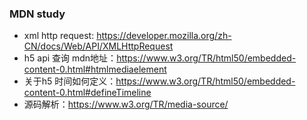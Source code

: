 ### MDN study

* xml http request: https://developer.mozilla.org/zh-CN/docs/Web/API/XMLHttpRequest
* h5 api 查询 mdn地址：https://www.w3.org/TR/html50/embedded-content-0.html#htmlmediaelement
* 关于h5 时间如何定义：https://www.w3.org/TR/html50/embedded-content-0.html#defineTimeline
* 源码解析：https://www.w3.org/TR/media-source/
